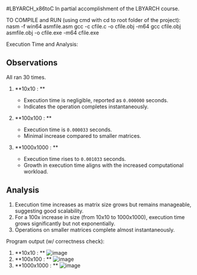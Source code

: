 #LBYARCH_x86toC
In partial accomplishment of the LBYARCH course. 


TO COMPILE and RUN (using cmd with cd to root folder of the project):
nasm -f win64 asmfile.asm
gcc -c cfile.c -o cfile.obj -m64
gcc cfile.obj asmfile.obj -o cfile.exe -m64
cfile.exe


Execution Time and Analysis:
## Observations
All ran 30 times.
1. **10x10 : **
   - Execution time is negligible, reported as `0.000000` seconds.
   - Indicates the operation completes instantaneously.
     
2. **100x100 : **
   - Execution time is `0.000033` seconds.
   - Minimal increase compared to smaller matrices.

3. **1000x1000 : **
   - Execution time rises to `0.001033` seconds.
   - Growth in execution time aligns with the increased computational workload.
  ## Analysis

 1. Execution time increases as matrix size grows but remains manageable, suggesting good scalability.
 2. For a 100x increase in size (from 10x10 to 1000x1000), execution time grows significantly but not exponentially.
 3. Operations on smaller matrices complete almost instantaneously.


Program output (w/ correctness check):
1. **10x10 : **
![image](https://github.com/user-attachments/assets/3e0d486c-6c1c-452e-b6ec-8d42434ab45d)
2. **100x100 : **
![image](https://github.com/user-attachments/assets/7a086fe4-7c80-4a6b-96df-06c8208fd689)
3. **1000x1000 : **
![image](https://github.com/user-attachments/assets/5a2fa27b-5fe4-4761-b838-c7ec90bb635c)


